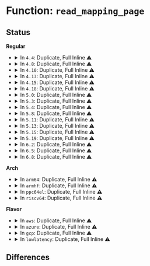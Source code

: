 # Function: <code>read_mapping_page</code>

## Status
<b>Regular</b>
<ul>
<li>
<details>
<summary>In <code>4.4</code>: Duplicate, Full Inline ⚠️</summary>

**Collision:** Static Duplication

**Inline:** Full

**Transformation:** False

**Instances:**

```
In kernel/events/uprobes.c (ffffffff81187415)
Location: include/linux/pagemap.h:384
Inline: True
Inline callers:
  - kernel/events/uprobes.c:prepare_uprobe
```
```
In mm/swapfile.c (ffffffff811d6404)
Location: include/linux/pagemap.h:384
Inline: True
Inline callers:
  - mm/swapfile.c:SyS_swapon
```
```
In fs/namei.c (ffffffff81217e66)
Location: include/linux/pagemap.h:384
Inline: True
```
```
In fs/ext4/symlink.c (ffffffff812be6a4)
Location: include/linux/pagemap.h:384
Inline: True
Inline callers:
  - fs/ext4/symlink.c:ext4_encrypted_follow_link
```
```
In fs/ecryptfs/mmap.c (ffffffff81304476)
Location: include/linux/pagemap.h:384
Inline: True
Inline callers:
  - fs/ecryptfs/mmap.c:ecryptfs_get_locked_page
```
```
In block/partition-generic.c (ffffffff813ccff6)
Location: include/linux/pagemap.h:384
Inline: True
Inline callers:
  - block/partition-generic.c:read_dev_sector
```
</details>
</li>
<li>
<details>
<summary>In <code>4.8</code>: Duplicate, Full Inline ⚠️</summary>

**Collision:** Static Duplication

**Inline:** Full

**Transformation:** False

**Instances:**

```
In kernel/events/uprobes.c (ffffffff811999cd)
Location: include/linux/pagemap.h:359
Inline: True
Inline callers:
  - kernel/events/uprobes.c:prepare_uprobe
```
```
In mm/swapfile.c (ffffffff811f44d8)
Location: include/linux/pagemap.h:359
Inline: True
Inline callers:
  - mm/swapfile.c:SyS_swapon
```
```
In fs/namei.c (ffffffff8123d931)
Location: include/linux/pagemap.h:359
Inline: True
Inline callers:
  - fs/namei.c:page_get_link
```
```
In fs/ext4/symlink.c (ffffffff812edfed)
Location: include/linux/pagemap.h:359
Inline: True
Inline callers:
  - fs/ext4/symlink.c:ext4_encrypted_get_link
```
```
In fs/ecryptfs/mmap.c (ffffffff81338536)
Location: include/linux/pagemap.h:359
Inline: True
Inline callers:
  - fs/ecryptfs/mmap.c:ecryptfs_get_locked_page
```
```
In block/partition-generic.c (ffffffff81411454)
Location: include/linux/pagemap.h:359
Inline: True
Inline callers:
  - block/partition-generic.c:read_dev_sector
```
</details>
</li>
<li>
<details>
<summary>In <code>4.10</code>: Duplicate, Full Inline ⚠️</summary>

**Collision:** Static Duplication

**Inline:** Full

**Transformation:** False

**Instances:**

```
In kernel/events/uprobes.c (ffffffff811a912d)
Location: include/linux/pagemap.h:369
Inline: True
Inline callers:
  - kernel/events/uprobes.c:prepare_uprobe
```
```
In mm/swapfile.c (ffffffff81205008)
Location: include/linux/pagemap.h:369
Inline: True
Inline callers:
  - mm/swapfile.c:SyS_swapon
```
```
In fs/read_write.c (ffffffff8124456a)
Location: include/linux/pagemap.h:369
Inline: True
```
```
In fs/namei.c (ffffffff81250731)
Location: include/linux/pagemap.h:369
Inline: True
Inline callers:
  - fs/namei.c:page_get_link
```
```
In fs/iomap.c (ffffffff812b1751)
Location: include/linux/pagemap.h:369
Inline: True
Inline callers:
  - fs/iomap.c:iomap_dirty_actor
```
```
In fs/ext4/symlink.c (ffffffff81303f8c)
Location: include/linux/pagemap.h:369
Inline: True
Inline callers:
  - fs/ext4/symlink.c:ext4_encrypted_get_link
```
```
In fs/ecryptfs/mmap.c (ffffffff8134e2f6)
Location: include/linux/pagemap.h:369
Inline: True
Inline callers:
  - fs/ecryptfs/mmap.c:ecryptfs_get_locked_page
```
```
In block/partition-generic.c (ffffffff8142c7ee)
Location: include/linux/pagemap.h:369
Inline: True
Inline callers:
  - block/partition-generic.c:read_dev_sector
```
</details>
</li>
<li>
<details>
<summary>In <code>4.13</code>: Duplicate, Full Inline ⚠️</summary>

**Collision:** Static Duplication

**Inline:** Full

**Transformation:** False

**Instances:**

```
In kernel/events/uprobes.c (ffffffff811b0de2)
Location: include/linux/pagemap.h:385
Inline: True
```
```
In mm/swapfile.c (ffffffff812106c7)
Location: include/linux/pagemap.h:385
Inline: True
Inline callers:
  - mm/swapfile.c:SyS_swapon
```
```
In fs/read_write.c (ffffffff8124ffca)
Location: include/linux/pagemap.h:385
Inline: True
```
```
In fs/namei.c (ffffffff8125c8bd)
Location: include/linux/pagemap.h:385
Inline: True
Inline callers:
  - fs/namei.c:page_get_link
```
```
In fs/iomap.c (ffffffff812beb51)
Location: include/linux/pagemap.h:385
Inline: True
Inline callers:
  - fs/iomap.c:iomap_dirty_actor
```
```
In fs/ext4/symlink.c (ffffffff8133912f)
Location: include/linux/pagemap.h:385
Inline: True
Inline callers:
  - fs/ext4/symlink.c:ext4_encrypted_get_link
```
```
In fs/ecryptfs/mmap.c (ffffffff81362e76)
Location: include/linux/pagemap.h:385
Inline: True
Inline callers:
  - fs/ecryptfs/mmap.c:ecryptfs_get_locked_page
```
```
In block/partition-generic.c (ffffffff81439ad6)
Location: include/linux/pagemap.h:385
Inline: True
Inline callers:
  - block/partition-generic.c:read_dev_sector
```
</details>
</li>
<li>
<details>
<summary>In <code>4.15</code>: Duplicate, Full Inline ⚠️</summary>

**Collision:** Static Duplication

**Inline:** Full

**Transformation:** False

**Instances:**

```
In kernel/events/uprobes.c (ffffffff811c4972)
Location: include/linux/pagemap.h:398
Inline: True
```
```
In mm/swapfile.c (ffffffff81227b88)
Location: include/linux/pagemap.h:398
Inline: True
Inline callers:
  - mm/swapfile.c:SYSC_swapon
```
```
In fs/read_write.c (ffffffff81271eba)
Location: include/linux/pagemap.h:398
Inline: True
```
```
In fs/namei.c (ffffffff8127ebdd)
Location: include/linux/pagemap.h:398
Inline: True
Inline callers:
  - fs/namei.c:page_get_link
```
```
In fs/iomap.c (ffffffff812e2551)
Location: include/linux/pagemap.h:398
Inline: True
Inline callers:
  - fs/iomap.c:iomap_dirty_actor
```
```
In fs/ext4/symlink.c (ffffffff8135d42f)
Location: include/linux/pagemap.h:398
Inline: True
Inline callers:
  - fs/ext4/symlink.c:ext4_encrypted_get_link
```
```
In fs/ecryptfs/mmap.c (ffffffff81387b16)
Location: include/linux/pagemap.h:398
Inline: True
Inline callers:
  - fs/ecryptfs/mmap.c:ecryptfs_get_locked_page
```
```
In block/partition-generic.c (ffffffff81465ad6)
Location: include/linux/pagemap.h:398
Inline: True
Inline callers:
  - block/partition-generic.c:read_dev_sector
```
</details>
</li>
<li>
<details>
<summary>In <code>4.18</code>: Duplicate, Full Inline ⚠️</summary>

**Collision:** Static Duplication

**Inline:** Full

**Transformation:** False

**Instances:**

```
In kernel/events/uprobes.c (ffffffff811e4ef7)
Location: include/linux/pagemap.h:398
Inline: True
```
```
In mm/swapfile.c (ffffffff8124d560)
Location: include/linux/pagemap.h:398
Inline: True
Inline callers:
  - mm/swapfile.c:__do_sys_swapon
```
```
In fs/read_write.c (ffffffff81297e85)
Location: include/linux/pagemap.h:398
Inline: True
```
```
In fs/namei.c (ffffffff812a556d)
Location: include/linux/pagemap.h:398
Inline: True
Inline callers:
  - fs/namei.c:page_get_link
```
```
In fs/iomap.c (ffffffff8130ed70)
Location: include/linux/pagemap.h:398
Inline: True
Inline callers:
  - fs/iomap.c:iomap_dirty_actor
```
```
In fs/ext4/symlink.c (ffffffff8138bdda)
Location: include/linux/pagemap.h:398
Inline: True
```
```
In fs/ecryptfs/mmap.c (ffffffff813b67e0)
Location: include/linux/pagemap.h:398
Inline: True
Inline callers:
  - fs/ecryptfs/mmap.c:ecryptfs_get_locked_page
```
```
In block/partition-generic.c (ffffffff814994c0)
Location: include/linux/pagemap.h:398
Inline: True
Inline callers:
  - block/partition-generic.c:read_dev_sector
```
</details>
</li>
<li>
<details>
<summary>In <code>5.0</code>: Duplicate, Full Inline ⚠️</summary>

**Collision:** Static Duplication

**Inline:** Full

**Transformation:** False

**Instances:**

```
In kernel/events/uprobes.c (ffffffff811f5509)
Location: include/linux/pagemap.h:398
Inline: True
Inline callers:
  - kernel/events/uprobes.c:prepare_uprobe
```
```
In mm/swapfile.c (ffffffff81261979)
Location: include/linux/pagemap.h:398
Inline: True
Inline callers:
  - mm/swapfile.c:__do_sys_swapon
```
```
In fs/read_write.c (ffffffff812acf55)
Location: include/linux/pagemap.h:398
Inline: True
```
```
In fs/namei.c (ffffffff812ba6dd)
Location: include/linux/pagemap.h:398
Inline: True
Inline callers:
  - fs/namei.c:page_get_link
```
```
In fs/iomap.c (ffffffff81325b70)
Location: include/linux/pagemap.h:398
Inline: True
Inline callers:
  - fs/iomap.c:iomap_dirty_actor
```
```
In fs/ext4/symlink.c (ffffffff813a496a)
Location: include/linux/pagemap.h:398
Inline: True
```
```
In fs/ecryptfs/mmap.c (ffffffff813cfd30)
Location: include/linux/pagemap.h:398
Inline: True
Inline callers:
  - fs/ecryptfs/mmap.c:ecryptfs_get_locked_page
```
```
In block/partition-generic.c (ffffffff814b3720)
Location: include/linux/pagemap.h:398
Inline: True
Inline callers:
  - block/partition-generic.c:read_dev_sector
```
</details>
</li>
<li>
<details>
<summary>In <code>5.3</code>: Duplicate, Full Inline ⚠️</summary>

**Collision:** Static Duplication

**Inline:** Full

**Transformation:** False

**Instances:**

```
In kernel/events/uprobes.c (ffffffff8120d1ff)
Location: include/linux/pagemap.h:383
Inline: True
Inline callers:
  - kernel/events/uprobes.c:prepare_uprobe
```
```
In mm/swapfile.c (ffffffff8127c73c)
Location: include/linux/pagemap.h:383
Inline: True
Inline callers:
  - mm/swapfile.c:__do_sys_swapon
```
```
In fs/read_write.c (ffffffff812c9935)
Location: include/linux/pagemap.h:383
Inline: True
```
```
In fs/namei.c (ffffffff812d72ed)
Location: include/linux/pagemap.h:383
Inline: True
Inline callers:
  - fs/namei.c:page_get_link
```
```
In fs/iomap/buffered-io.c (ffffffff8134cd37)
Location: include/linux/pagemap.h:383
Inline: True
Inline callers:
  - fs/iomap/buffered-io.c:iomap_dirty_actor
```
```
In fs/ext4/symlink.c (ffffffff813ceb49)
Location: include/linux/pagemap.h:383
Inline: True
```
```
In fs/ecryptfs/mmap.c (ffffffff813fa915)
Location: include/linux/pagemap.h:383
Inline: True
Inline callers:
  - fs/ecryptfs/mmap.c:ecryptfs_get_locked_page
```
```
In block/partition-generic.c (ffffffff814e1c95)
Location: include/linux/pagemap.h:383
Inline: True
Inline callers:
  - block/partition-generic.c:read_dev_sector
```
</details>
</li>
<li>
<details>
<summary>In <code>5.4</code>: Duplicate, Full Inline ⚠️</summary>

**Collision:** Static Duplication

**Inline:** Full

**Transformation:** False

**Instances:**

```
In kernel/events/uprobes.c (ffffffff8121a58f)
Location: include/linux/pagemap.h:393
Inline: True
Inline callers:
  - kernel/events/uprobes.c:prepare_uprobe
```
```
In mm/swapfile.c (ffffffff8128c21d)
Location: include/linux/pagemap.h:393
Inline: True
Inline callers:
  - mm/swapfile.c:__do_sys_swapon
```
```
In fs/read_write.c (ffffffff812db345)
Location: include/linux/pagemap.h:393
Inline: True
```
```
In fs/namei.c (ffffffff812e8e4d)
Location: include/linux/pagemap.h:393
Inline: True
Inline callers:
  - fs/namei.c:page_get_link
```
```
In fs/verity/enable.c (ffffffff8134f7c9)
Location: include/linux/pagemap.h:393
Inline: True
Inline callers:
  - fs/verity/enable.c:build_merkle_tree
```
```
In fs/iomap/buffered-io.c (ffffffff81365007)
Location: include/linux/pagemap.h:393
Inline: True
Inline callers:
  - fs/iomap/buffered-io.c:iomap_dirty_actor
```
```
In fs/ext4/symlink.c (ffffffff813e8219)
Location: include/linux/pagemap.h:393
Inline: True
```
```
In fs/ext4/verity.c (ffffffff813eeb95)
Location: include/linux/pagemap.h:393
Inline: True
Inline callers:
  - fs/ext4/verity.c:ext4_read_merkle_tree_page
```
```
In fs/ecryptfs/mmap.c (ffffffff814147e5)
Location: include/linux/pagemap.h:393
Inline: True
Inline callers:
  - fs/ecryptfs/mmap.c:ecryptfs_get_locked_page
```
```
In block/partition-generic.c (ffffffff814fb045)
Location: include/linux/pagemap.h:393
Inline: True
Inline callers:
  - block/partition-generic.c:read_dev_sector
```
</details>
</li>
<li>
<details>
<summary>In <code>5.8</code>: Duplicate, Full Inline ⚠️</summary>

**Collision:** Static Duplication

**Inline:** Full

**Transformation:** False

**Instances:**

```
In kernel/events/uprobes.c (ffffffff81246165)
Location: include/linux/pagemap.h:434
Inline: True
Inline callers:
  - kernel/events/uprobes.c:copy_insn
```
```
In mm/swapfile.c (ffffffff812bf13c)
Location: include/linux/pagemap.h:434
Inline: True
Inline callers:
  - mm/swapfile.c:__do_sys_swapon
```
```
In fs/read_write.c (ffffffff813114e5)
Location: include/linux/pagemap.h:434
Inline: True
```
```
In fs/namei.c (ffffffff813214fd)
Location: include/linux/pagemap.h:434
Inline: True
Inline callers:
  - fs/namei.c:page_get_link
```
```
In fs/verity/enable.c (ffffffff81395c79)
Location: include/linux/pagemap.h:434
Inline: True
Inline callers:
  - fs/verity/enable.c:read_file_data_page
```
```
In fs/ext4/symlink.c (ffffffff81434d76)
Location: include/linux/pagemap.h:434
Inline: True
```
```
In fs/ext4/verity.c (ffffffff8143bcd2)
Location: include/linux/pagemap.h:434
Inline: True
Inline callers:
  - fs/ext4/verity.c:ext4_read_merkle_tree_page
  - fs/ext4/verity.c:pagecache_read
```
```
In fs/ecryptfs/mmap.c (ffffffff81462b15)
Location: include/linux/pagemap.h:434
Inline: True
Inline callers:
  - fs/ecryptfs/mmap.c:ecryptfs_get_locked_page
```
```
In block/partitions/core.c (ffffffff8155dd96)
Location: include/linux/pagemap.h:434
Inline: True
Inline callers:
  - block/partitions/core.c:read_part_sector
```
```
In drivers/scsi/scsicam.c (ffffffff81830265)
Location: include/linux/pagemap.h:434
Inline: True
Inline callers:
  - drivers/scsi/scsicam.c:scsi_bios_ptable
```
</details>
</li>
<li>
<details>
<summary>In <code>5.11</code>: Duplicate, Full Inline ⚠️</summary>

**Collision:** Static Duplication

**Inline:** Full

**Transformation:** False

**Instances:**

```
In kernel/events/uprobes.c (ffffffff812507d5)
Location: include/linux/pagemap.h:497
Inline: True
Inline callers:
  - kernel/events/uprobes.c:copy_insn
```
```
In mm/swapfile.c (ffffffff812cad5c)
Location: include/linux/pagemap.h:497
Inline: True
Inline callers:
  - mm/swapfile.c:__do_sys_swapon
```
```
In fs/namei.c (ffffffff8132ca9d)
Location: include/linux/pagemap.h:497
Inline: True
Inline callers:
  - fs/namei.c:page_get_link
```
```
In fs/remap_range.c (ffffffff81366865)
Location: include/linux/pagemap.h:497
Inline: True
```
```
In fs/verity/enable.c (ffffffff813a797b)
Location: include/linux/pagemap.h:497
Inline: True
Inline callers:
  - fs/verity/enable.c:read_file_data_page
```
```
In fs/ext4/symlink.c (ffffffff8144d856)
Location: include/linux/pagemap.h:497
Inline: True
```
```
In fs/ext4/verity.c (ffffffff81458048)
Location: include/linux/pagemap.h:497
Inline: True
Inline callers:
  - fs/ext4/verity.c:ext4_read_merkle_tree_page
  - fs/ext4/verity.c:pagecache_read
```
```
In fs/ecryptfs/mmap.c (ffffffff8147e615)
Location: include/linux/pagemap.h:497
Inline: True
Inline callers:
  - fs/ecryptfs/mmap.c:ecryptfs_get_locked_page
```
```
In block/partitions/core.c (ffffffff81579ba5)
Location: include/linux/pagemap.h:497
Inline: True
Inline callers:
  - block/partitions/core.c:read_part_sector
```
```
In drivers/scsi/scsicam.c (ffffffff81840ed5)
Location: include/linux/pagemap.h:497
Inline: True
Inline callers:
  - drivers/scsi/scsicam.c:scsi_bios_ptable
```
</details>
</li>
<li>
<details>
<summary>In <code>5.13</code>: Duplicate, Full Inline ⚠️</summary>

**Collision:** Static Duplication

**Inline:** Full

**Transformation:** False

**Instances:**

```
In kernel/events/uprobes.c (ffffffff81255ce9)
Location: include/linux/pagemap.h:512
Inline: True
```
```
In mm/swapfile.c (ffffffff812d183a)
Location: include/linux/pagemap.h:512
Inline: True
Inline callers:
  - mm/swapfile.c:__do_sys_swapon
```
```
In fs/namei.c (ffffffff8133266d)
Location: include/linux/pagemap.h:512
Inline: True
Inline callers:
  - fs/namei.c:page_get_link
```
```
In fs/remap_range.c (ffffffff8136d115)
Location: include/linux/pagemap.h:512
Inline: True
```
```
In fs/verity/enable.c (ffffffff813ae9d6)
Location: include/linux/pagemap.h:512
Inline: True
Inline callers:
  - fs/verity/enable.c:read_file_data_page
```
```
In fs/ext4/symlink.c (ffffffff81453359)
Location: include/linux/pagemap.h:512
Inline: True
```
```
In fs/ext4/verity.c (ffffffff8145da00)
Location: include/linux/pagemap.h:512
Inline: True
Inline callers:
  - fs/ext4/verity.c:ext4_read_merkle_tree_page
  - fs/ext4/verity.c:pagecache_read
```
```
In fs/ecryptfs/mmap.c (ffffffff814840e5)
Location: include/linux/pagemap.h:512
Inline: True
Inline callers:
  - fs/ecryptfs/mmap.c:ecryptfs_get_locked_page
```
```
In block/partitions/core.c (ffffffff815818dc)
Location: include/linux/pagemap.h:512
Inline: True
Inline callers:
  - block/partitions/core.c:read_part_sector
```
```
In drivers/scsi/scsicam.c (ffffffff818240c5)
Location: include/linux/pagemap.h:512
Inline: True
Inline callers:
  - drivers/scsi/scsicam.c:scsi_bios_ptable
```
</details>
</li>
<li>
<details>
<summary>In <code>5.15</code>: Duplicate, Full Inline ⚠️</summary>

**Collision:** Static Duplication

**Inline:** Full

**Transformation:** False

**Instances:**

```
In kernel/events/uprobes.c (ffffffff81291999)
Location: include/linux/pagemap.h:512
Inline: True
```
```
In mm/swapfile.c (ffffffff81316f6a)
Location: include/linux/pagemap.h:512
Inline: True
Inline callers:
  - mm/swapfile.c:__do_sys_swapon
```
```
In fs/namei.c (ffffffff8137fdfd)
Location: include/linux/pagemap.h:512
Inline: True
Inline callers:
  - fs/namei.c:page_get_link
```
```
In fs/remap_range.c (ffffffff813bbdf5)
Location: include/linux/pagemap.h:512
Inline: True
```
```
In fs/verity/enable.c (ffffffff813fe573)
Location: include/linux/pagemap.h:512
Inline: True
Inline callers:
  - fs/verity/enable.c:read_file_data_page
```
```
In fs/ext4/symlink.c (ffffffff814a7339)
Location: include/linux/pagemap.h:512
Inline: True
```
```
In fs/ext4/verity.c (ffffffff814b2ebd)
Location: include/linux/pagemap.h:512
Inline: True
Inline callers:
  - fs/ext4/verity.c:ext4_read_merkle_tree_page
  - fs/ext4/verity.c:pagecache_read
```
```
In fs/ecryptfs/mmap.c (ffffffff814db765)
Location: include/linux/pagemap.h:512
Inline: True
Inline callers:
  - fs/ecryptfs/mmap.c:ecryptfs_get_locked_page
```
```
In block/partitions/core.c (ffffffff815e6cdf)
Location: include/linux/pagemap.h:512
Inline: True
Inline callers:
  - block/partitions/core.c:read_part_sector
```
```
In drivers/scsi/scsicam.c (ffffffff818af905)
Location: include/linux/pagemap.h:512
Inline: True
Inline callers:
  - drivers/scsi/scsicam.c:scsi_bios_ptable
```
</details>
</li>
<li>
<details>
<summary>In <code>5.19</code>: Duplicate, Full Inline ⚠️</summary>

**Collision:** Static Duplication

**Inline:** Full

**Transformation:** False

**Instances:**

```
In kernel/events/uprobes.c (ffffffff812e70f8)
Location: include/linux/pagemap.h:756
Inline: True
```
```
In mm/swapfile.c (ffffffff8138258d)
Location: include/linux/pagemap.h:756
Inline: True
Inline callers:
  - mm/swapfile.c:__do_sys_swapon
```
```
In fs/namei.c (ffffffff81400761)
Location: include/linux/pagemap.h:756
Inline: True
Inline callers:
  - fs/namei.c:page_get_link
```
```
In fs/ext4/verity.c (ffffffff8153c625)
Location: include/linux/pagemap.h:756
Inline: True
Inline callers:
  - fs/ext4/verity.c:ext4_read_merkle_tree_page
  - fs/ext4/verity.c:pagecache_read
```
```
In fs/ecryptfs/mmap.c (ffffffff81569305)
Location: include/linux/pagemap.h:756
Inline: True
Inline callers:
  - fs/ecryptfs/mmap.c:ecryptfs_get_locked_page
```
```
In block/partitions/core.c (ffffffff81695e62)
Location: include/linux/pagemap.h:756
Inline: True
Inline callers:
  - block/partitions/core.c:read_part_sector
```
</details>
</li>
<li>
<details>
<summary>In <code>6.2</code>: Duplicate, Full Inline ⚠️</summary>

**Collision:** Static Duplication

**Inline:** Full

**Transformation:** False

**Instances:**

```
In kernel/events/uprobes.c (ffffffff81350bf8)
Location: include/linux/pagemap.h:752
Inline: True
```
```
In mm/swapfile.c (ffffffff813fc4f3)
Location: include/linux/pagemap.h:752
Inline: True
Inline callers:
  - mm/swapfile.c:__do_sys_swapon
```
```
In fs/namei.c (ffffffff8148b1e1)
Location: include/linux/pagemap.h:752
Inline: True
Inline callers:
  - fs/namei.c:page_get_link
```
```
In fs/ext4/verity.c (ffffffff815dacfe)
Location: include/linux/pagemap.h:752
Inline: True
Inline callers:
  - fs/ext4/verity.c:ext4_read_merkle_tree_page
  - fs/ext4/verity.c:pagecache_read
```
```
In fs/ecryptfs/mmap.c (ffffffff8160ce95)
Location: include/linux/pagemap.h:752
Inline: True
Inline callers:
  - fs/ecryptfs/mmap.c:ecryptfs_get_locked_page
```
</details>
</li>
<li>
<details>
<summary>In <code>6.5</code>: Duplicate, Full Inline ⚠️</summary>

**Collision:** Static Duplication

**Inline:** Full

**Transformation:** False

**Instances:**

```
In kernel/events/uprobes.c (ffffffff81381e5a)
Location: include/linux/pagemap.h:773
Inline: True
```
```
In mm/swapfile.c (ffffffff8142f802)
Location: include/linux/pagemap.h:773
Inline: True
Inline callers:
  - mm/swapfile.c:__do_sys_swapon
```
```
In fs/namei.c (ffffffff814c0b0f)
Location: include/linux/pagemap.h:773
Inline: True
Inline callers:
  - fs/namei.c:page_get_link
```
```
In fs/ecryptfs/mmap.c (ffffffff81644d45)
Location: include/linux/pagemap.h:773
Inline: True
Inline callers:
  - fs/ecryptfs/mmap.c:ecryptfs_get_locked_page
```
</details>
</li>
<li>
<details>
<summary>In <code>6.8</code>: Duplicate, Full Inline ⚠️</summary>

**Collision:** Static Duplication

**Inline:** Full

**Transformation:** False

**Instances:**

```
In kernel/events/uprobes.c (ffffffff813ab23a)
Location: include/linux/pagemap.h:885
Inline: True
```
```
In mm/swapfile.c (ffffffff814693d5)
Location: include/linux/pagemap.h:885
Inline: True
Inline callers:
  - mm/swapfile.c:__do_sys_swapon
```
```
In fs/namei.c (ffffffff814f2f2f)
Location: include/linux/pagemap.h:885
Inline: True
Inline callers:
  - fs/namei.c:page_get_link
```
```
In fs/ecryptfs/mmap.c (ffffffff8167e265)
Location: include/linux/pagemap.h:885
Inline: True
Inline callers:
  - fs/ecryptfs/mmap.c:ecryptfs_get_locked_page
```
</details>
</li>
</ul>
<b>Arch</b>
<ul>
<li>
<details>
<summary>In <code>arm64</code>: Duplicate, Full Inline ⚠️</summary>

**Collision:** Static Duplication

**Inline:** Full

**Transformation:** False

**Instances:**

```
In kernel/events/uprobes.c (ffff8000102a61b8)
Location: include/linux/pagemap.h:393
Inline: True
```
```
In mm/swapfile.c (ffff8000103278fc)
Location: include/linux/pagemap.h:393
Inline: True
Inline callers:
  - mm/swapfile.c:__do_sys_swapon
```
```
In fs/read_write.c (ffff800010380414)
Location: include/linux/pagemap.h:393
Inline: True
```
```
In fs/namei.c (ffff8000103939b4)
Location: include/linux/pagemap.h:393
Inline: True
Inline callers:
  - fs/namei.c:page_get_link
```
```
In fs/verity/enable.c (ffff8000104111b8)
Location: include/linux/pagemap.h:393
Inline: True
Inline callers:
  - fs/verity/enable.c:build_merkle_tree
```
```
In fs/iomap/buffered-io.c (ffff80001042bb30)
Location: include/linux/pagemap.h:393
Inline: True
Inline callers:
  - fs/iomap/buffered-io.c:iomap_dirty_actor
```
```
In fs/ext4/symlink.c (ffff8000104c0ef0)
Location: include/linux/pagemap.h:393
Inline: True
```
```
In fs/ext4/verity.c (ffff8000104c8064)
Location: include/linux/pagemap.h:393
Inline: True
Inline callers:
  - fs/ext4/verity.c:ext4_read_merkle_tree_page
```
```
In fs/ecryptfs/mmap.c (ffff8000104f5ef8)
Location: include/linux/pagemap.h:393
Inline: True
Inline callers:
  - fs/ecryptfs/mmap.c:ecryptfs_get_locked_page
```
```
In block/partition-generic.c (ffff8000105fd07c)
Location: include/linux/pagemap.h:393
Inline: True
Inline callers:
  - block/partition-generic.c:read_dev_sector
```
</details>
</li>
<li>
<details>
<summary>In <code>armhf</code>: Duplicate, Full Inline ⚠️</summary>

**Collision:** Static Duplication

**Inline:** Full

**Transformation:** False

**Instances:**

```
In kernel/events/uprobes.c (c04d539c)
Location: include/linux/pagemap.h:393
Inline: True
```
```
In mm/swapfile.c (c053ece8)
Location: include/linux/pagemap.h:393
Inline: True
Inline callers:
  - mm/swapfile.c:__do_sys_swapon
```
```
In fs/read_write.c (c056ae68)
Location: include/linux/pagemap.h:393
Inline: True
Inline callers:
  - fs/read_write.c:vfs_dedupe_get_page
```
```
In fs/namei.c (c05797a0)
Location: include/linux/pagemap.h:393
Inline: True
Inline callers:
  - fs/namei.c:page_get_link
```
```
In fs/verity/enable.c (c05dd850)
Location: include/linux/pagemap.h:393
Inline: True
Inline callers:
  - fs/verity/enable.c:build_merkle_tree
```
```
In fs/iomap/buffered-io.c (c05f4fd0)
Location: include/linux/pagemap.h:393
Inline: True
Inline callers:
  - fs/iomap/buffered-io.c:iomap_dirty_actor
```
```
In fs/ext4/symlink.c (c0684b7c)
Location: include/linux/pagemap.h:393
Inline: True
```
```
In fs/ext4/verity.c (c068bca4)
Location: include/linux/pagemap.h:393
Inline: True
Inline callers:
  - fs/ext4/verity.c:ext4_read_merkle_tree_page
  - fs/ext4/verity.c:pagecache_read
```
```
In fs/ecryptfs/mmap.c (c06b3774)
Location: include/linux/pagemap.h:393
Inline: True
Inline callers:
  - fs/ecryptfs/mmap.c:ecryptfs_get_locked_page
```
```
In block/partition-generic.c (c07a7894)
Location: include/linux/pagemap.h:393
Inline: True
Inline callers:
  - block/partition-generic.c:read_dev_sector
```
</details>
</li>
<li>
<details>
<summary>In <code>ppc64el</code>: Duplicate, Full Inline ⚠️</summary>

**Collision:** Static Duplication

**Inline:** Full

**Transformation:** False

**Instances:**

```
In kernel/events/uprobes.c (c000000000358878)
Location: include/linux/pagemap.h:393
Inline: True
Inline callers:
  - kernel/events/uprobes.c:prepare_uprobe
```
```
In mm/swapfile.c (c0000000003fe670)
Location: include/linux/pagemap.h:393
Inline: True
Inline callers:
  - mm/swapfile.c:__do_sys_swapon
```
```
In fs/read_write.c (c000000000476c2c)
Location: include/linux/pagemap.h:393
Inline: True
Inline callers:
  - fs/read_write.c:vfs_dedupe_get_page
```
```
In fs/namei.c (c00000000048aa9c)
Location: include/linux/pagemap.h:393
Inline: True
Inline callers:
  - fs/namei.c:page_get_link
```
```
In fs/verity/enable.c (c00000000051ed28)
Location: include/linux/pagemap.h:393
Inline: True
Inline callers:
  - fs/verity/enable.c:build_merkle_tree
```
```
In fs/iomap/buffered-io.c (c00000000053ce14)
Location: include/linux/pagemap.h:393
Inline: True
Inline callers:
  - fs/iomap/buffered-io.c:iomap_dirty_actor
```
```
In fs/ext4/symlink.c (c0000000005f7800)
Location: include/linux/pagemap.h:393
Inline: True
```
```
In fs/ext4/verity.c (c0000000006007dc)
Location: include/linux/pagemap.h:393
Inline: True
Inline callers:
  - fs/ext4/verity.c:ext4_read_merkle_tree_page
  - fs/ext4/verity.c:pagecache_read
```
```
In fs/ecryptfs/mmap.c (c000000000636ce0)
Location: include/linux/pagemap.h:393
Inline: True
Inline callers:
  - fs/ecryptfs/mmap.c:ecryptfs_get_locked_page
```
```
In block/partition-generic.c (c0000000007966b4)
Location: include/linux/pagemap.h:393
Inline: True
Inline callers:
  - block/partition-generic.c:read_dev_sector
```
</details>
</li>
<li>
<details>
<summary>In <code>riscv64</code>: Duplicate, Full Inline ⚠️</summary>

**Collision:** Static Duplication

**Inline:** Full

**Transformation:** False

**Instances:**

```
In mm/swapfile.c (ffffffe000227774)
Location: include/linux/pagemap.h:393
Inline: True
Inline callers:
  - mm/swapfile.c:__do_sys_swapon
```
```
In fs/read_write.c (ffffffe000255906)
Location: include/linux/pagemap.h:393
Inline: True
Inline callers:
  - fs/read_write.c:vfs_dedupe_get_page
```
```
In fs/namei.c (ffffffe00026143c)
Location: include/linux/pagemap.h:393
Inline: True
Inline callers:
  - fs/namei.c:page_get_link
```
```
In fs/verity/enable.c (ffffffe0002b95ec)
Location: include/linux/pagemap.h:393
Inline: True
Inline callers:
  - fs/verity/enable.c:build_merkle_tree
```
```
In fs/iomap/buffered-io.c (ffffffe0002c9318)
Location: include/linux/pagemap.h:393
Inline: True
Inline callers:
  - fs/iomap/buffered-io.c:iomap_dirty_actor
```
```
In fs/ext4/symlink.c (ffffffe00033c5c2)
Location: include/linux/pagemap.h:393
Inline: True
```
```
In fs/ext4/verity.c (ffffffe000341d3a)
Location: include/linux/pagemap.h:393
Inline: True
Inline callers:
  - fs/ext4/verity.c:ext4_read_merkle_tree_page
  - fs/ext4/verity.c:pagecache_read
```
```
In fs/ecryptfs/mmap.c (ffffffe000364cf8)
Location: include/linux/pagemap.h:393
Inline: True
Inline callers:
  - fs/ecryptfs/mmap.c:ecryptfs_get_locked_page
```
```
In block/partition-generic.c (ffffffe000438c84)
Location: include/linux/pagemap.h:393
Inline: True
Inline callers:
  - block/partition-generic.c:read_dev_sector
```
</details>
</li>
</ul>
<b>Flavor</b>
<ul>
<li>
<details>
<summary>In <code>aws</code>: Duplicate, Full Inline ⚠️</summary>

**Collision:** Static Duplication

**Inline:** Full

**Transformation:** False

**Instances:**

```
In kernel/events/uprobes.c (ffffffff81212bdf)
Location: include/linux/pagemap.h:393
Inline: True
Inline callers:
  - kernel/events/uprobes.c:prepare_uprobe
```
```
In mm/swapfile.c (ffffffff812847fd)
Location: include/linux/pagemap.h:393
Inline: True
Inline callers:
  - mm/swapfile.c:__do_sys_swapon
```
```
In fs/read_write.c (ffffffff812d3925)
Location: include/linux/pagemap.h:393
Inline: True
```
```
In fs/namei.c (ffffffff812e142d)
Location: include/linux/pagemap.h:393
Inline: True
Inline callers:
  - fs/namei.c:page_get_link
```
```
In fs/verity/enable.c (ffffffff81347da9)
Location: include/linux/pagemap.h:393
Inline: True
Inline callers:
  - fs/verity/enable.c:build_merkle_tree
```
```
In fs/iomap/buffered-io.c (ffffffff8135d5e7)
Location: include/linux/pagemap.h:393
Inline: True
Inline callers:
  - fs/iomap/buffered-io.c:iomap_dirty_actor
```
```
In fs/ext4/symlink.c (ffffffff813e07f9)
Location: include/linux/pagemap.h:393
Inline: True
```
```
In fs/ext4/verity.c (ffffffff813e7175)
Location: include/linux/pagemap.h:393
Inline: True
Inline callers:
  - fs/ext4/verity.c:ext4_read_merkle_tree_page
```
```
In fs/ecryptfs/mmap.c (ffffffff8140cdc5)
Location: include/linux/pagemap.h:393
Inline: True
Inline callers:
  - fs/ecryptfs/mmap.c:ecryptfs_get_locked_page
```
```
In block/partition-generic.c (ffffffff814f3625)
Location: include/linux/pagemap.h:393
Inline: True
Inline callers:
  - block/partition-generic.c:read_dev_sector
```
</details>
</li>
<li>
<details>
<summary>In <code>azure</code>: Duplicate, Full Inline ⚠️</summary>

**Collision:** Static Duplication

**Inline:** Full

**Transformation:** False

**Instances:**

```
In kernel/events/uprobes.c (ffffffff8120594f)
Location: include/linux/pagemap.h:393
Inline: True
Inline callers:
  - kernel/events/uprobes.c:prepare_uprobe
```
```
In mm/swapfile.c (ffffffff8127666d)
Location: include/linux/pagemap.h:393
Inline: True
Inline callers:
  - mm/swapfile.c:__do_sys_swapon
```
```
In fs/read_write.c (ffffffff812c45a5)
Location: include/linux/pagemap.h:393
Inline: True
```
```
In fs/namei.c (ffffffff812d206d)
Location: include/linux/pagemap.h:393
Inline: True
Inline callers:
  - fs/namei.c:page_get_link
```
```
In fs/verity/enable.c (ffffffff81338a89)
Location: include/linux/pagemap.h:393
Inline: True
Inline callers:
  - fs/verity/enable.c:build_merkle_tree
```
```
In fs/iomap/buffered-io.c (ffffffff8134e287)
Location: include/linux/pagemap.h:393
Inline: True
Inline callers:
  - fs/iomap/buffered-io.c:iomap_dirty_actor
```
```
In fs/ext4/symlink.c (ffffffff813d1279)
Location: include/linux/pagemap.h:393
Inline: True
```
```
In fs/ext4/verity.c (ffffffff813d7bf5)
Location: include/linux/pagemap.h:393
Inline: True
Inline callers:
  - fs/ext4/verity.c:ext4_read_merkle_tree_page
```
```
In fs/ecryptfs/mmap.c (ffffffff813fd845)
Location: include/linux/pagemap.h:393
Inline: True
Inline callers:
  - fs/ecryptfs/mmap.c:ecryptfs_get_locked_page
```
```
In block/partition-generic.c (ffffffff814e3b35)
Location: include/linux/pagemap.h:393
Inline: True
Inline callers:
  - block/partition-generic.c:read_dev_sector
```
</details>
</li>
<li>
<details>
<summary>In <code>gcp</code>: Duplicate, Full Inline ⚠️</summary>

**Collision:** Static Duplication

**Inline:** Full

**Transformation:** False

**Instances:**

```
In kernel/events/uprobes.c (ffffffff8121097f)
Location: include/linux/pagemap.h:393
Inline: True
Inline callers:
  - kernel/events/uprobes.c:prepare_uprobe
```
```
In mm/swapfile.c (ffffffff8128260d)
Location: include/linux/pagemap.h:393
Inline: True
Inline callers:
  - mm/swapfile.c:__do_sys_swapon
```
```
In fs/read_write.c (ffffffff812d1735)
Location: include/linux/pagemap.h:393
Inline: True
```
```
In fs/namei.c (ffffffff812df23d)
Location: include/linux/pagemap.h:393
Inline: True
Inline callers:
  - fs/namei.c:page_get_link
```
```
In fs/verity/enable.c (ffffffff81345879)
Location: include/linux/pagemap.h:393
Inline: True
Inline callers:
  - fs/verity/enable.c:build_merkle_tree
```
```
In fs/iomap/buffered-io.c (ffffffff8135b0b7)
Location: include/linux/pagemap.h:393
Inline: True
Inline callers:
  - fs/iomap/buffered-io.c:iomap_dirty_actor
```
```
In fs/ext4/symlink.c (ffffffff813ddb79)
Location: include/linux/pagemap.h:393
Inline: True
```
```
In fs/ext4/verity.c (ffffffff813e44f5)
Location: include/linux/pagemap.h:393
Inline: True
Inline callers:
  - fs/ext4/verity.c:ext4_read_merkle_tree_page
```
```
In fs/ecryptfs/mmap.c (ffffffff8140a145)
Location: include/linux/pagemap.h:393
Inline: True
Inline callers:
  - fs/ecryptfs/mmap.c:ecryptfs_get_locked_page
```
```
In block/partition-generic.c (ffffffff814ef6b5)
Location: include/linux/pagemap.h:393
Inline: True
Inline callers:
  - block/partition-generic.c:read_dev_sector
```
</details>
</li>
<li>
<details>
<summary>In <code>lowlatency</code>: Duplicate, Full Inline ⚠️</summary>

**Collision:** Static Duplication

**Inline:** Full

**Transformation:** False

**Instances:**

```
In kernel/events/uprobes.c (ffffffff8121f88f)
Location: include/linux/pagemap.h:393
Inline: True
Inline callers:
  - kernel/events/uprobes.c:prepare_uprobe
```
```
In mm/swapfile.c (ffffffff812922fb)
Location: include/linux/pagemap.h:393
Inline: True
Inline callers:
  - mm/swapfile.c:__do_sys_swapon
```
```
In fs/read_write.c (ffffffff812e2565)
Location: include/linux/pagemap.h:393
Inline: True
```
```
In fs/namei.c (ffffffff812f062d)
Location: include/linux/pagemap.h:393
Inline: True
Inline callers:
  - fs/namei.c:page_get_link
```
```
In fs/verity/enable.c (ffffffff81358b54)
Location: include/linux/pagemap.h:393
Inline: True
Inline callers:
  - fs/verity/enable.c:build_merkle_tree
```
```
In fs/iomap/buffered-io.c (ffffffff8136e837)
Location: include/linux/pagemap.h:393
Inline: True
Inline callers:
  - fs/iomap/buffered-io.c:iomap_dirty_actor
```
```
In fs/ext4/symlink.c (ffffffff813f2f99)
Location: include/linux/pagemap.h:393
Inline: True
```
```
In fs/ext4/verity.c (ffffffff813f9905)
Location: include/linux/pagemap.h:393
Inline: True
Inline callers:
  - fs/ext4/verity.c:ext4_read_merkle_tree_page
```
```
In fs/ecryptfs/mmap.c (ffffffff8141fe45)
Location: include/linux/pagemap.h:393
Inline: True
Inline callers:
  - fs/ecryptfs/mmap.c:ecryptfs_get_locked_page
```
```
In block/partition-generic.c (ffffffff81508745)
Location: include/linux/pagemap.h:393
Inline: True
Inline callers:
  - block/partition-generic.c:read_dev_sector
```
</details>
</li>
</ul>

## Differences

